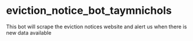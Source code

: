 # eviction_notice_bot_taymnichols
This bot will scrape the eviction notices website and alert us when there is new data available

